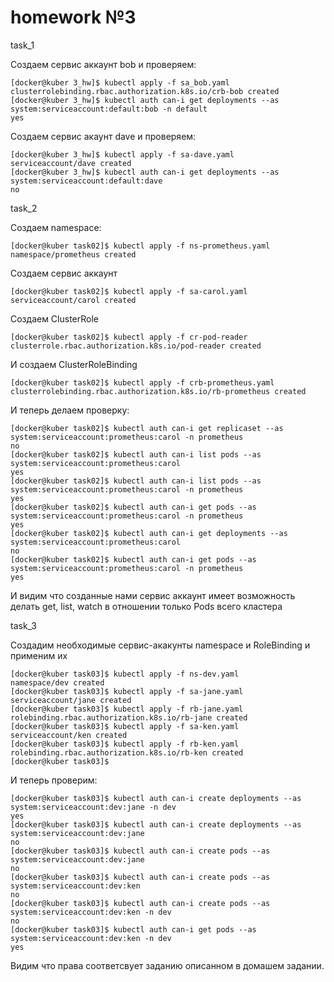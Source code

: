 # homework №3

task_1

Создаем сервис аккаунт bob и проверяем:
```
[docker@kuber 3_hw]$ kubectl apply -f sa_bob.yaml
clusterrolebinding.rbac.authorization.k8s.io/crb-bob created
[docker@kuber 3_hw]$ kubectl auth can-i get deployments --as system:serviceaccount:default:bob -n default
yes
```

Создаем сервис акаунт dave и проверяем:
```
[docker@kuber 3_hw]$ kubectl apply -f sa-dave.yaml
serviceaccount/dave created
[docker@kuber 3_hw]$ kubectl auth can-i get deployments --as system:serviceaccount:default:dave
no
```

task_2

Создаем namespace:
```
[docker@kuber task02]$ kubectl apply -f ns-prometheus.yaml
namespace/prometheus created
```
Создаем сервис аккаунт
```
[docker@kuber task02]$ kubectl apply -f sa-carol.yaml
serviceaccount/carol created
```
Создаем ClusterRole 
```
[docker@kuber task02]$ kubectl apply -f cr-pod-reader
clusterrole.rbac.authorization.k8s.io/pod-reader created
```
И создаем ClusterRoleBinding
```
[docker@kuber task02]$ kubectl apply -f crb-prometheus.yaml
clusterrolebinding.rbac.authorization.k8s.io/rb-prometheus created
```

И теперь делаем проверку:
```
[docker@kuber task02]$ kubectl auth can-i get replicaset --as system:serviceaccount:prometheus:carol -n prometheus
no
[docker@kuber task02]$ kubectl auth can-i list pods --as system:serviceaccount:prometheus:carol
yes
[docker@kuber task02]$ kubectl auth can-i list pods --as system:serviceaccount:prometheus:carol -n prometheus
yes
[docker@kuber task02]$ kubectl auth can-i get pods --as system:serviceaccount:prometheus:carol -n prometheus
yes
[docker@kuber task02]$ kubectl auth can-i get deployments --as system:serviceaccount:prometheus:carol
no
[docker@kuber task02]$ kubectl auth can-i get pods --as system:serviceaccount:prometheus:carol -n prometheus
yes
```
И видим что созданные нами сервис аккаунт имеет возможность делать get, list, watch в отношении только Pods всего кластера 

task_3

Создадим необходимые сервис-акакунты namespace и RoleBinding и применим их
```
[docker@kuber task03]$ kubectl apply -f ns-dev.yaml
namespace/dev created
[docker@kuber task03]$ kubectl apply -f sa-jane.yaml
serviceaccount/jane created
[docker@kuber task03]$ kubectl apply -f rb-jane.yaml
rolebinding.rbac.authorization.k8s.io/rb-jane created
[docker@kuber task03]$ kubectl apply -f sa-ken.yaml
serviceaccount/ken created
[docker@kuber task03]$ kubectl apply -f rb-ken.yaml
rolebinding.rbac.authorization.k8s.io/rb-ken created
[docker@kuber task03]$
```
И теперь проверим:
```
[docker@kuber task03]$ kubectl auth can-i create deployments --as system:serviceaccount:dev:jane -n dev
yes
[docker@kuber task03]$ kubectl auth can-i create deployments --as system:serviceaccount:dev:jane
no
[docker@kuber task03]$ kubectl auth can-i create pods --as system:serviceaccount:dev:jane
no
[docker@kuber task03]$ kubectl auth can-i create pods --as system:serviceaccount:dev:ken
no
[docker@kuber task03]$ kubectl auth can-i create pods --as system:serviceaccount:dev:ken -n dev
no
[docker@kuber task03]$ kubectl auth can-i get pods --as system:serviceaccount:dev:ken -n dev
yes
```
Видим что права соответсвует заданию описанном в домашем задании.
